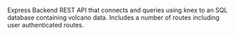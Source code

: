Express Backend REST API that connects and queries using knex to an SQL database containing volcano data. Includes a number of routes including user authenticated routes.
